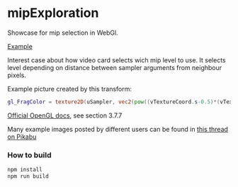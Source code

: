 # mipExploration
Showcase for mip selection in WebGl.

[Example](https://busyrev.github.io/mipExploration/)


Interest case about how video card selects wich mip level to use. It selects level depending on distance between sampler arguments from neighbour pixels.

Example picture created by this transform: 

```glsl
gl_FragColor = texture2D(uSampler, vec2(pow((vTextureCoord.s-0.5)*(vTextureCoord.s-0.5) + (vTextureCoord.t-0.5)*(vTextureCoord.t-0.5), 0.1), vTextureCoord.t));
```

[Official OpenGL docs](https://www.khronos.org/registry/OpenGL/specs/es/2.0/es_full_spec_2.0.pdf), see section 3.7.7

Many example images posted by different users can be found in [this thread on Pikabu](https://pikabu.ru/story/v_firefox_58_poyavitsya_zashchita_ot_skryitoy_identifikatsii_polzovateley_pri_pomoshchi_canvas_5449626#comment_99034038)

### How to build
```bash
npm install
npm run build
```
